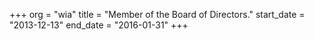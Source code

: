 +++
org        = "wia"
title      = "Member of the Board of Directors."
start_date = "2013-12-13"
end_date   = "2016-01-31"
+++
